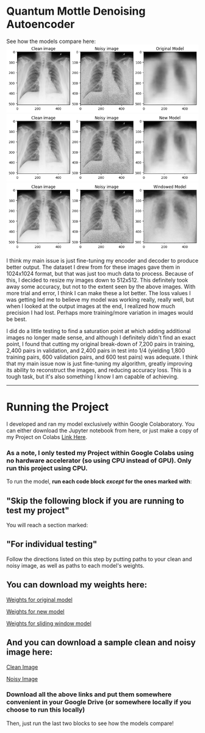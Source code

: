 # Quantum Mottle Denoising Autoencoder

See how the models compare here:
![Images of the clean (original), noisy (with quantum noise), and cleaned X-Rays after running through original model](/OriginalModel.png "Original model output on Test Data")
![Images of the clean (original), noisy (with quantum noise), and cleaned X-Rays after running through new model](/NewModel.png "New model output on Test Data")
![Images of the clean (original), noisy (with quantum noise), and cleaned X-Rays after running through sliding window model](/WindowModel.png "Window model output on Test Data")

I think my main issue is just fine-tuning my encoder and decoder to produce better output. The dataset I drew from for these images gave them in 1024x1024 format, but that was just too much data to process. Because of this, I decided to resize my images down to 512x512. This definitely took away some accuracy, but not to the extent seen by the above images. With more trial and error, I think I can make these a lot better. The loss values I was getting led me to believe my model was working really, really well, but when I looked at the output images at the end, I realized how much precision I had lost. Perhaps more training/more variation in images would be best. 

I did do a little testing to find a saturation point at which adding additional images no longer made sense, and although I definitely didn't find an exact point, I found that cutting my original break-down of 7,200 pairs in training, 2,400 pairs in validation, and 2,400 pairs in test into 1/4 (yielding 1,800 training pairs, 600 validation pairs, and 600 test pairs) was adequate. I think that my main issue now is just fine-tuning my algorithm, greatly improving its ability to reconstruct the images, and reducing accuracy loss. This is a tough task, but it's also something I know I am capable of achieving. 

---------------------------------------------------------
# Running the Project
I developed and ran my model exclusively within Google Colaboratory. You can either download the Jupyter notebook from here, or just make a copy of my Project on Colabs [Link Here](https://colab.research.google.com/drive/1yNGDgLccqtCsBuoVYbiwM-LXXFNCwLX6?usp=sharing).

### As a note, I only tested my Project within Google Colabs using no hardware accelerator (so using CPU instead of GPU). **Only run this project using CPU**.

To run the model, **run each code block** ***except*** **for the ones marked with**:

## "**Skip the following block if you are running to test my project**"

You will reach a section marked:

## "For individual testing"

Follow the directions listed on this step by putting paths to your clean and noisy image, as well as paths to each model's weights. 

## You can download my weights here:

[Weights for original model](https://drive.google.com/file/d/1cGIv0qslL-fzNQ_y7yj6UtJYGFbmKKTz/view?usp=share_link)

[Weights for new model](https://drive.google.com/file/d/19LiFFDfQQp8xhOBuL_I_QDjyr2Hhwzb3/view?usp=share_link)

[Weights for sliding window model](https://drive.google.com/file/d/1RTQ4mP4T16mqsfu4ddjdiZNA7U_qRA5I/view?usp=share_link)

## And you can download a sample clean and noisy image here:

[Clean Image](https://drive.google.com/file/d/1M3ZCEfoikS6eLSiowyN9t3vV6Gtnn74r/view?usp=share_link)

[Noisy Image](https://drive.google.com/file/d/1RYBhDouNPmAVKpGuBBnEWeE6mVfRdnN-/view?usp=share_link)

### Download all the above links and put them somewhere convenient in your Google Drive (or somewhere locally if you choose to run this locally)

Then, just run the last two blocks to see how the models compare!

